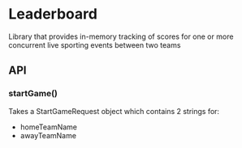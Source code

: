 # Leaderboard

Library that provides in-memory tracking of scores for one or more concurrent live sporting events between two teams

## API

### startGame()

Takes a StartGameRequest object which contains 2 strings for:
 * homeTeamName
 * awayTeamName